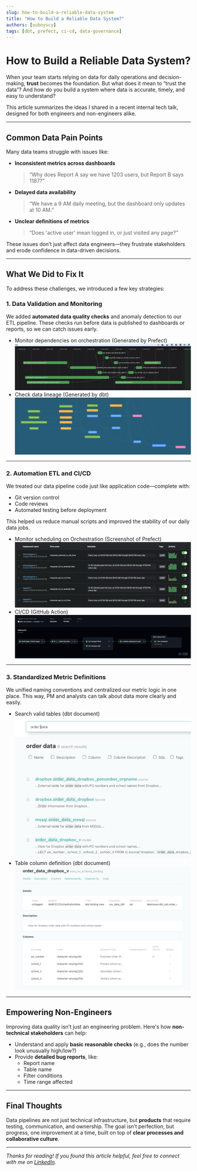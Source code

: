 ```yaml
---
slug: how-to-build-a-reliable-data-system
title: "How to Build a Reliable Data System?"
authors: [uuboyscy]
tags: [dbt, prefect, ci-cd, data-governance]
---
```


# How to Build a Reliable Data System?

When your team starts relying on data for daily operations and decision-making, **trust** becomes the foundation. But what does it mean to “trust the data”? And how do you build a system where data is accurate, timely, and easy to understand?

This article summarizes the ideas I shared in a recent internal tech talk, designed for both engineers and non-engineers alike.

<!-- truncate -->

---

## Common Data Pain Points

Many data teams struggle with issues like:

- **Inconsistent metrics across dashboards**  
  > “Why does Report A say we have 1203 users, but Report B says 1187?”

- **Delayed data availability**  
  > “We have a 9 AM daily meeting, but the dashboard only updates at 10 AM.”

- **Unclear definitions of metrics**  
  > “Does 'active user' mean logged in, or just visited any page?”

These issues don’t just affect data engineers—they frustrate stakeholders and erode confidence in data-driven decisions.

---

## What We Did to Fix It

To address these challenges, we introduced a few key strategies:

### 1. Data Validation and Monitoring

We added **automated data quality checks** and anomaly detection to our ETL pipeline. These checks run before data is published to dashboards or reports, so we can catch issues early.

- Monitor dependencies on orchestration (Generated by Prefect)
![data-validation-and-monitoring-1](./data-validation-and-monitoring-1.png)
- Check data lineage (Generated by dbt)
![data-validation-and-monitoring-2](./data-validation-and-monitoring-2.png)

---

### 2. Automation ETL and CI/CD

We treated our data pipeline code just like application code—complete with:

- Git version control  
- Code reviews  
- Automated testing before deployment

This helped us reduce manual scripts and improved the stability of our daily data jobs.

- Monitor scheduling on Orchestration (Screenshot of Prefect)
![automation-etl-and-cicd-1](./automation-etl-and-cicd-1.png)
- CI/CD (GitHub Action)
![automation-etl-and-cicd-2](./automation-etl-and-cicd-2.png)

---

### 3. Standardized Metric Definitions

We unified naming conventions and centralized our metric logic in one place. This way, PM and analysts can talk about data more clearly and easily.

- Search valid tables (dbt document)
![standardize-data-definition-1](./standardize-data-definition-1.png)
- Table column definition (dbt document)
![standardize-data-definition-2](./standardize-data-definition-2.png)

---

## Empowering Non-Engineers

Improving data quality isn’t just an engineering problem. Here's how **non-technical stakeholders** can help:

- Understand and apply **basic reasonable checks** (e.g., does the number look unusually high/low?)
- Provide **detailed bug reports**, like:
  - Report name
  - Table name
  - Filter conditions
  - Time range affected

---

## Final Thoughts

Data pipelines are not just technical infrastructure, but **products** that require testing, communication, and ownership. The goal isn’t perfection, but progress, one improvement at a time, built on top of **clear processes and collaborative culture**.

---

*Thanks for reading! If you found this article helpful, feel free to connect with me on [LinkedIn](https://www.linkedin.com/in/chengyou-shi/).*